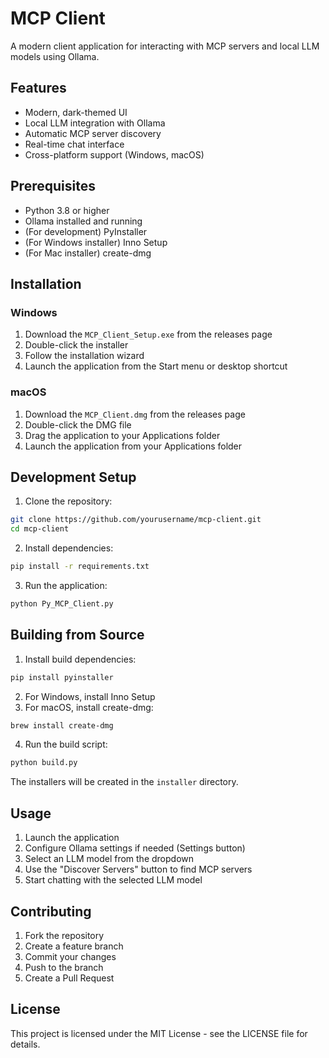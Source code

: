 # MCP Client

A modern client application for interacting with MCP servers and local LLM models using Ollama.

## Features

- Modern, dark-themed UI
- Local LLM integration with Ollama
- Automatic MCP server discovery
- Real-time chat interface
- Cross-platform support (Windows, macOS)

## Prerequisites

- Python 3.8 or higher
- Ollama installed and running
- (For development) PyInstaller
- (For Windows installer) Inno Setup
- (For Mac installer) create-dmg

## Installation

### Windows

1. Download the `MCP_Client_Setup.exe` from the releases page
2. Double-click the installer
3. Follow the installation wizard
4. Launch the application from the Start menu or desktop shortcut

### macOS

1. Download the `MCP_Client.dmg` from the releases page
2. Double-click the DMG file
3. Drag the application to your Applications folder
4. Launch the application from your Applications folder

## Development Setup

1. Clone the repository:
```bash
git clone https://github.com/yourusername/mcp-client.git
cd mcp-client
```

2. Install dependencies:
```bash
pip install -r requirements.txt
```

3. Run the application:
```bash
python Py_MCP_Client.py
```

## Building from Source

1. Install build dependencies:
```bash
pip install pyinstaller
```

2. For Windows, install Inno Setup
3. For macOS, install create-dmg:
```bash
brew install create-dmg
```

4. Run the build script:
```bash
python build.py
```

The installers will be created in the `installer` directory.

## Usage

1. Launch the application
2. Configure Ollama settings if needed (Settings button)
3. Select an LLM model from the dropdown
4. Use the "Discover Servers" button to find MCP servers
5. Start chatting with the selected LLM model

## Contributing

1. Fork the repository
2. Create a feature branch
3. Commit your changes
4. Push to the branch
5. Create a Pull Request

## License

This project is licensed under the MIT License - see the LICENSE file for details. 